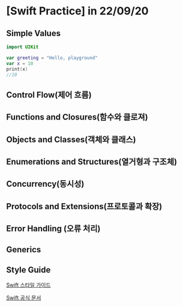 # [Swift Practice] in 22/09/20


## Simple Values
```Swift
import UIKit

var greeting = "Hello, playground"
var x = 10
print(x)
//10
```
## Control Flow(제어 흐름)

## Functions and Closures(함수와 클로져)

## Objects and Classes(객체와 클래스)

## Enumerations and Structures(열거형과 구조체)

## Concurrency(동시성)

## Protocols and Extensions(프로토콜과 확장)

## Error Handling (오류 처리)

## Generics

## Style Guide

[Swift 스타일 가이드](https://github.com/swift-kr/swift-style-guide-raywenderlich/blob/master/ko_style_guide.md#control-flow)

[Swift 공식 문서](https://www.swift.org)

